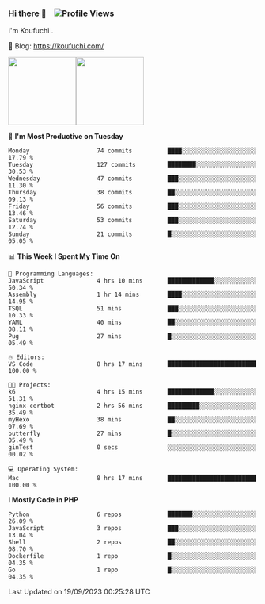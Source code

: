 ### Hi there 👋 &nbsp;&nbsp; ![Profile Views](http://img.shields.io/badge/Profile%20Views-122-blue)

I'm Koufuchi . 

📔 Blog: <https://koufuchi.com/>

<img align="" height="137px" src="https://github-readme-stats-seven-nu-30.vercel.app/api?username=Koufuchi&hide=issues,contribs&show_icons=true&line_height=21&theme=radical&locale=en" /><img align="" height="137px" src="https://github-readme-stats-seven-nu-30.vercel.app/api/top-langs/?username=Koufuchi&layout=compact&hide=blade,html,css,pug,scss&theme=radical&locale=en" />

<!--START_SECTION:waka-->
📅 **I'm Most Productive on Tuesday** 

```text
Monday                   74 commits          ████░░░░░░░░░░░░░░░░░░░░░   17.79 % 
Tuesday                  127 commits         ████████░░░░░░░░░░░░░░░░░   30.53 % 
Wednesday                47 commits          ███░░░░░░░░░░░░░░░░░░░░░░   11.30 % 
Thursday                 38 commits          ██░░░░░░░░░░░░░░░░░░░░░░░   09.13 % 
Friday                   56 commits          ███░░░░░░░░░░░░░░░░░░░░░░   13.46 % 
Saturday                 53 commits          ███░░░░░░░░░░░░░░░░░░░░░░   12.74 % 
Sunday                   21 commits          █░░░░░░░░░░░░░░░░░░░░░░░░   05.05 % 
```


📊 **This Week I Spent My Time On** 

```text
💬 Programming Languages: 
JavaScript               4 hrs 10 mins       █████████████░░░░░░░░░░░░   50.34 % 
Assembly                 1 hr 14 mins        ████░░░░░░░░░░░░░░░░░░░░░   14.95 % 
TSQL                     51 mins             ███░░░░░░░░░░░░░░░░░░░░░░   10.33 % 
YAML                     40 mins             ██░░░░░░░░░░░░░░░░░░░░░░░   08.11 % 
Pug                      27 mins             █░░░░░░░░░░░░░░░░░░░░░░░░   05.49 % 

🔥 Editors: 
VS Code                  8 hrs 17 mins       █████████████████████████   100.00 % 

🐱‍💻 Projects: 
k6                       4 hrs 15 mins       █████████████░░░░░░░░░░░░   51.31 % 
nginx-certbot            2 hrs 56 mins       █████████░░░░░░░░░░░░░░░░   35.49 % 
myHexo                   38 mins             ██░░░░░░░░░░░░░░░░░░░░░░░   07.69 % 
butterfly                27 mins             █░░░░░░░░░░░░░░░░░░░░░░░░   05.49 % 
ginTest                  0 secs              ░░░░░░░░░░░░░░░░░░░░░░░░░   00.02 % 

💻 Operating System: 
Mac                      8 hrs 17 mins       █████████████████████████   100.00 % 
```

**I Mostly Code in PHP** 

```text
Python                   6 repos             ███████░░░░░░░░░░░░░░░░░░   26.09 % 
JavaScript               3 repos             ███░░░░░░░░░░░░░░░░░░░░░░   13.04 % 
Shell                    2 repos             ██░░░░░░░░░░░░░░░░░░░░░░░   08.70 % 
Dockerfile               1 repo              █░░░░░░░░░░░░░░░░░░░░░░░░   04.35 % 
Go                       1 repo              █░░░░░░░░░░░░░░░░░░░░░░░░   04.35 % 
```




 Last Updated on 19/09/2023 00:25:28 UTC
<!--END_SECTION:waka-->


